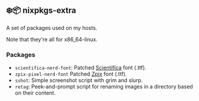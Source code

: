 ## ❄️📦️ nixpkgs-extra
A set of packages used on my hosts.

Note that they're all for x86_64-linux.

### Packages
- `scientifica-nerd-font`: Patched [Scientifica](https://github.com/nerdypepper/scientifica) font (.ttf).
- `zpix-pixel-nerd-font` Patched [Zpix](https://github.com/SolidZORO/zpix-pixel-font) font (.ttf).
- `sshot`: Simple screenshot script with grim and slurp.
- `retag`: Peek-and-prompt script for renaming images in a directory based on their content.
